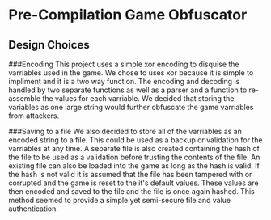 # Pre-Compilation Game Obfuscator

## Design Choices

###Encoding
This project uses a simple xor encoding to disquise the varriables used in the game.  We chose to uses xor because it is simple to impliment and it is a two way function.
The encoding and decoding is handled by two separate functions as well as a parser and a function to re-assemble the values for each varriable.  We decided that storing 
the variables as one large string would further obfuscate the game varriables from attackers.

###Saving to a file
We also decided to store all of the varriables as an encoded string to a file.  This could be used as a backup or validation for the varriables at any time.  A separate file
is also created containing the hash of the file to be used as a validation before trusting the contents of the file.  An existing file can also be loaded into the game as long
as the hash is valid.  If the hash is not valid it is assumed that the file has been tampered with or corrupted and the game is reset to the it's default values.  These values
are then encoded and saved to the file and the file is once again hashed.  This method seemed to provide a simple yet semi-secure file and value authentication.

 
